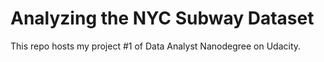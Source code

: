 # Analyzing the NYC Subway Dataset

This repo hosts my project #1 of Data Analyst Nanodegree on Udacity.
